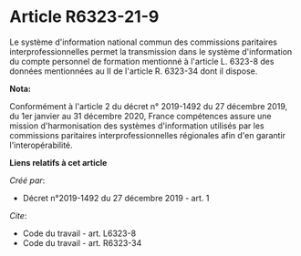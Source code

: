 # Article R6323-21-9

Le système d'information national commun des commissions paritaires interprofessionnelles permet la transmission dans le
système d'information du compte personnel de formation mentionné à l'article L. 6323-8 des données mentionnées au II de
l'article R. 6323-34 dont il dispose.

**Nota:**

Conformément à l'article 2 du décret n° 2019-1492 du 27 décembre 2019, du 1er janvier au 31 décembre 2020, France compétences
assure une mission d'harmonisation des systèmes d'information utilisés par les commissions paritaires interprofessionnelles
régionales afin d'en garantir l'interopérabilité.

**Liens relatifs à cet article**

_Créé par_:

  - Décret n°2019-1492 du 27 décembre 2019 - art. 1

_Cite_:

  - Code du travail - art. L6323-8
  - Code du travail - art. R6323-34
